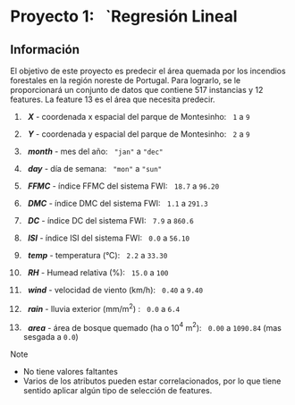 # Proyecto 1: &nbsp; `Regresión Lineal

## Información

El objetivo de este proyecto es predecir el área quemada por los incendios forestales en la región noreste de Portugal.
Para lograrlo, se le proporcionará un conjunto de datos que contiene 517 instancias y 12 features. La feature 13 es el área que necesita predecir.

1. &nbsp; _**X**_ - coordenada x espacial del parque de Montesinho: &nbsp; `1` a `9`

2. &nbsp; _**Y**_ - coordenada y espacial del parque de Montesinho: &nbsp; `2` a `9`

3. &nbsp; _**month**_ - mes del año: &nbsp; `"jan"` a `"dec"`

4. &nbsp; _**day**_ - día de semana: &nbsp; `"mon"` a `"sun"`

5. &nbsp; _**FFMC**_ - índice FFMC del sistema FWI: &nbsp; `18.7` a `96.20`

6. &nbsp; _**DMC**_ - índice DMC del sistema FWI: &nbsp; `1.1` a `291.3`

7. &nbsp; _**DC**_ - índice DC del sistema FWI: &nbsp; `7.9` a `860.6`

8. &nbsp; _**ISI**_ - índice ISI del sistema FWI: &nbsp; `0.0` a `56.10`

9. &nbsp; _**temp**_ - temperatura (°C): &nbsp; `2.2` a `33.30`

10. &nbsp; _**RH**_ - Humead relativa (%): &nbsp; `15.0` a `100`

11. &nbsp; _**wind**_ - velocidad de viento (km/h): &nbsp; `0.40` a `9.40`

12.  &nbsp; _**rain**_ - lluvia exterior (mm/m$^2$) : &nbsp; `0.0` a `6.4`

13.  &nbsp; _**area**_ - área de bosque quemado (ha o 10$^4$ m$^2$): &nbsp; `0.00` a `1090.84` (mas sesgada a `0.0`)

> [!NOTE]
> - No tiene valores faltantes
> - Varios de los atributos pueden estar correlacionados, por lo que tiene sentido aplicar algún tipo de selección de features.